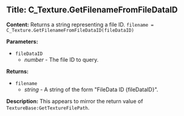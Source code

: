 ## Title: C_Texture.GetFilenameFromFileDataID

**Content:**
Returns a string representing a file ID.
`filename = C_Texture.GetFilenameFromFileDataID(fileDataID)`

**Parameters:**
- `fileDataID`
  - *number* - The file ID to query.

**Returns:**
- `filename`
  - *string* - A string of the form "FileData ID {fileDataID}".

**Description:**
This appears to mirror the return value of `TextureBase:GetTextureFilePath`.